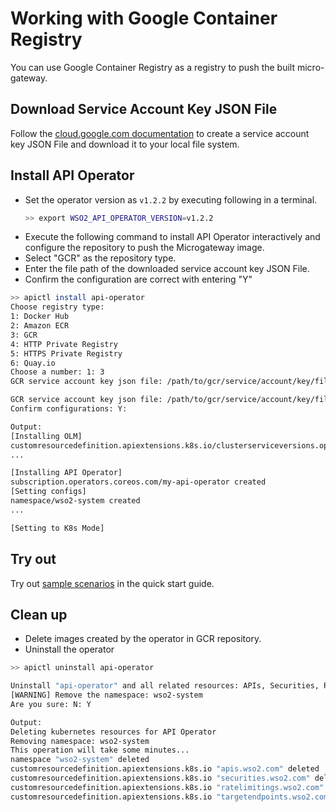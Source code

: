 # Working with Google Container Registry

You can use Google Container Registry as a registry to push the built micro-gateway.

## Download Service Account Key JSON File

Follow the [cloud.google.com documentation](https://cloud.google.com/docs/authentication/getting-started#creating_a_service_account)
to create a service account key JSON File and download it to your local file system.

## Install API Operator

- Set the operator version as `v1.2.2` by executing following in a terminal.
    ```sh
    >> export WSO2_API_OPERATOR_VERSION=v1.2.2
    ```
- Execute the following command to install API Operator interactively and configure the repository to push the
  Microgateway image.
- Select "GCR" as the repository type.
- Enter the file path of the downloaded service account key JSON File.
- Confirm the configuration are correct with entering "Y"

```sh
>> apictl install api-operator
Choose registry type:
1: Docker Hub
2: Amazon ECR
3: GCR
4: HTTP Private Registry
5: HTTPS Private Registry
6: Quay.io
Choose a number: 1: 3
GCR service account key json file: /path/to/gcr/service/account/key/file.json

GCR service account key json file: /path/to/gcr/service/account/key/file.json
Confirm configurations: Y:
```

```sh
Output:
[Installing OLM]
customresourcedefinition.apiextensions.k8s.io/clusterserviceversions.operators.coreos.com created
...

[Installing API Operator]
subscription.operators.coreos.com/my-api-operator created
[Setting configs]
namespace/wso2-system created
...

[Setting to K8s Mode]
```

## Try out
Try out [sample scenarios](../../GettingStarted/quick-start-guide.md#sample-scenarios) in the quick start guide.

## Clean up

- Delete images created by the operator in GCR repository.
- Uninstall the operator

```sh
>> apictl uninstall api-operator

Uninstall "api-operator" and all related resources: APIs, Securities, Rate Limitings and Target Endpoints
[WARNING] Remove the namespace: wso2-system
Are you sure: N: Y
```

```sh
Output:
Deleting kubernetes resources for API Operator
Removing namespace: wso2-system
This operation will take some minutes...
namespace "wso2-system" deleted
customresourcedefinition.apiextensions.k8s.io "apis.wso2.com" deleted
customresourcedefinition.apiextensions.k8s.io "securities.wso2.com" deleted
customresourcedefinition.apiextensions.k8s.io "ratelimitings.wso2.com" deleted
customresourcedefinition.apiextensions.k8s.io "targetendpoints.wso2.com" deleted
```